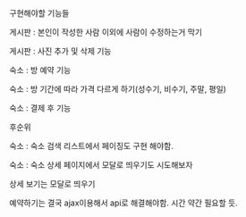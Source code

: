 구현해야할 기능들

게시판 : 본인이 작성한 사람 이외에 사람이 수정하는거 막기

게시판 : 사진 추가 및 삭제 기능


숙소 : 방 예약 기능

숙소 : 방 기간에 따라 가격 다르게 하기(성수기, 비수기, 주말, 평일)

숙소 : 결제 후 기능



후순위

숙소 : 숙소 검색 리스트에서 페이징도 구현 해야함.

숙소 : 숙소 상세 페이지에서 모달로 띄우기도 시도해보자



상세 보기는 모달로 띄우기

예약하기는 결국 ajax이용해서 api로 해결해야함. 시간 약간 필요할 듯.


